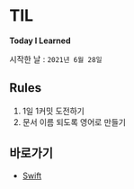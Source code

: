 ﻿# TIL

<b>Today I Learned</b>

시작한 날 : ```2021년 6월 28일```


## Rules

1. 1일 1커밋 도전하기
2. 문서 이름 되도록 영어로 만들기

## 바로가기
- [Swift](https://github.com/Mindohyeon/TIL/tree/main/Swift)
